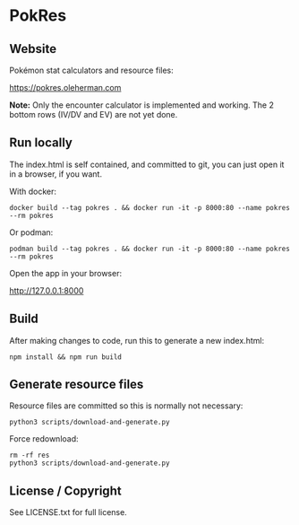 # PokRes

## Website

Pokémon stat calculators and resource files:

https://pokres.oleherman.com

**Note:** Only the encounter calculator is implemented and working.
The 2 bottom rows (IV/DV and EV) are not yet done.

## Run locally

The index.html is self contained, and committed to git, you can just open it in a browser, if you want.

With docker:

```
docker build --tag pokres . && docker run -it -p 8000:80 --name pokres --rm pokres
```

Or podman:

```
podman build --tag pokres . && docker run -it -p 8000:80 --name pokres --rm pokres
```

Open the app in your browser:

http://127.0.0.1:8000

## Build

After making changes to code, run this to generate a new index.html:

```
npm install && npm run build
```

## Generate resource files

Resource files are committed so this is normally not necessary:

```
python3 scripts/download-and-generate.py
```

Force redownload:

```
rm -rf res
python3 scripts/download-and-generate.py
```

## License / Copyright

See LICENSE.txt for full license.
